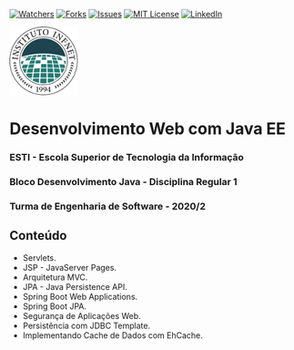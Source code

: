 [![Watchers][watchers-shield]][watchers-url]
[![Forks][forks-shield]][forks-url]
[![Issues][issues-shield]][issues-url]
[![MIT License][license-shield]][license-url]
[![LinkedIn][linkedin-shield]][linkedin-url]

![Logo do Infnet](imagens/logo.png)
# Desenvolvimento Web com Java EE
### ESTI - Escola Superior de Tecnologia da Informação
### Bloco Desenvolvimento Java - Disciplina Regular 1
### Turma de Engenharia de Software - 2020/2

## Conteúdo
* Servlets.
* JSP - JavaServer Pages.
* Arquitetura MVC.
* JPA - Java Persistence API.
* Spring Boot Web Applications.
* Spring Boot JPA.
* Segurança de Aplicações Web.
* Persistência com JDBC Template.
* Implementando Cache de Dados com EhCache.

[forks-shield]: https://img.shields.io/github/forks/armeniocardoso/20GRPEDS01BDJ302
[forks-url]: https://github.com/armeniocardoso/20GRPEDS01BDJ302/forks

[watchers-shield]: https://img.shields.io/github/watchers/armeniocardoso/20GRPEDS01BDJ302
[watchers-url]: https://github.com/armeniocardoso/20GRPEDS01BDJ302/watchers

[issues-shield]: https://img.shields.io/github/issues/armeniocardoso/20GRPEDS01BDJ302
[issues-url]: https://github.com/armeniocardoso/20GRPEDS01BDJ302/issues

[license-shield]: https://img.shields.io/github/license/armeniocardoso/20GRPEDS01BDJ302
[license-url]: https://github.com/armeniocardoso/20GRPEDS01BDJ302/blob/master/LICENSE.txt

[linkedin-shield]: https://img.shields.io/badge/-LinkedIn-black.svg?style=flat-square&logo=linkedin&colorB=555
[linkedin-url]: https://linkedin.com/in/armeniocardoso
